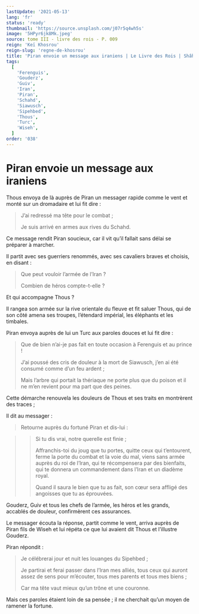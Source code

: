 ```yaml
---
lastUpdate: '2021-05-13'
lang: 'fr'
status: 'ready'
thumbnail: 'https://source.unsplash.com/j07r5q4wh5s'
image: '5HPyr6jk8Mk.jpeg'
source: tome III - livre des rois - P. 009
reign: 'Keï Khosrou'
reign-slug: 'regne-de-khosrou'
title: 'Piran envoie un message aux iraniens | Le Livre des Rois | Shâhnâmeh'
tags:
  [
    'Ferenguis',
    'Gouderz',
    'Guiv',
    'Iran',
    'Piran',
    'Schahd',
    'Siawusch',
    'Sipehbed',
    'Thous',
    'Turc',
    'Wiseh',
  ]
order: '038'
---
```


# Piran envoie un message aux iraniens

Thous envoya de là auprès de Piran un messager rapide comme le vent et monté sur un dromadaire et lui fit dire :

> J’ai redressé ma tête pour le combat ;
>
> Je suis arrivé en armes aux rives du Schahd.

Ce message rendit Piran soucieux, car il vit qu’il fallait sans délai se préparer à marcher.

Il partit avec ses guerriers renommés, avec ses cavaliers braves et choisis, en disant :

> Que peut vouloir l’armée de l’Iran ?
>
> Combien de héros compte-t-elle ?

Et qui accompagne Thous ?

Il rangea son armée sur la rive orientale du fleuve et fit saluer Thous, qui de son côté amena ses troupes, l’étendard impérial, les éléphants et les timbales.

Piran envoya auprès de lui un Turc aux paroles douces et lui fit dire :

> Que de bien n’ai-je pas fait en toute occasion à Ferenguis et au prince !
>
> J’ai poussé des cris de douleur à la mort de Siawusch, j’en ai été consumé comme d’un feu ardent ;
>
> Mais l’arbre qui portait la thériaque ne porte plus que du poison et il ne m’en revient pour ma part que des peines.

Cette démarche renouvela les douleurs de Thous et ses traits en montrèrent des traces ;

Il dit au messager :

> Retourne auprès du fortuné Piran et dis-lui :

> >
> > Si tu dis vrai, notre querelle est finie ;
> >
> > Affranchis-toi du joug que tu portes, quitte ceux qui t’entourent, ferme la porte du combat et la voie du mal, viens sans armée auprès du roi de l’Iran, qui te récompensera par des bienfaits, qui te donnera un commandement dans l’Iran et un diadème royal.
> >
> > Quand il saura le bien que tu as fait, son cœur sera affligé des angoisses que tu as éprouvées.

Gouderz, Guiv et tous les chefs de l’armée, les héros et les grands, accablés de douleur, confirmèrent ces assurances.

Le messager écouta la réponse, partit comme le vent, arriva auprès de Piran fils de Wiseh et lui répéta ce que lui avaient dit Thous et l’illustre Gouderz.

Piran répondit :

> Je célébrerai jour et nuit les louanges du Sipehbed ;
>
> Je partirai et ferai passer dans l’Iran mes alliés, tous ceux qui auront assez de sens pour m’écouter, tous mes parents et tous mes biens ;
>
> Car ma tête vaut mieux qu’un trône et une couronne.

Mais ces paroles étaient loin de sa pensée ; il ne cherchait qu’un moyen de ramener la fortune.
